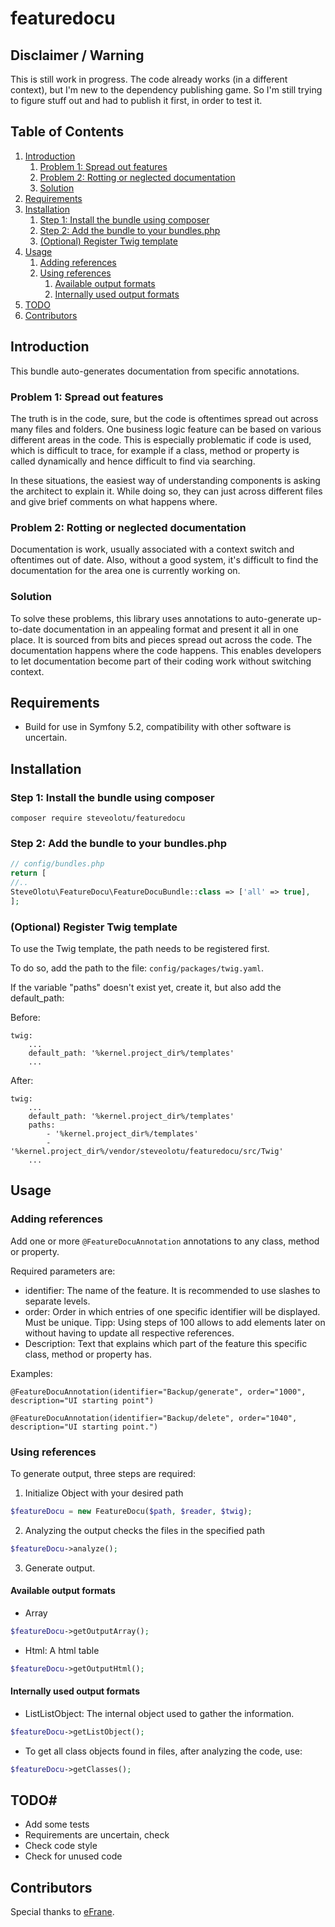 # featuredocu

## Disclaimer / Warning

This is still work in progress. The code already works (in a different context), but I'm new to the dependency publishing game. So I'm still trying to figure stuff out and had to publish it first, in order to test it.

## Table of Contents

1. [Introduction](#introduction)
    1. [Problem 1: Spread out features](#problem-1-spread-out-features)
    1. [Problem 2: Rotting or neglected documentation](#problem-2-rotting-or-neglected-documentation)
    1. [Solution](#solution)
1. [Requirements](#requirements)
1. [Installation](#installation)
    1. [Step 1: Install the bundle using composer](#step-1-install-the-bundle-using-composer)
    1. [Step 2: Add the bundle to your bundles.php](#step-2-add-the-bundle-to-your-bundlesphp)
    1. [(Optional) Register Twig template](#optional-register-twig-template)
1. [Usage](#usage)
    1. [Adding references](#adding-references)
    1. [Using references](#using-references)
        1. [Available output formats](#available-output-formats)
        1. [Internally used output formats](#internally-used-output-formats)
1. [TODO](#todo)
1. [Contributors](#contributors)

## Introduction

This bundle auto-generates documentation from specific annotations.

### Problem 1: Spread out features

The truth is in the code, sure, but the code is oftentimes spread out across many files and folders. One business logic feature can be based on various different areas in the code. This is especially problematic if code is used, which is difficult to trace, for example if a class, method or property is called dynamically and hence difficult to find via searching.

In these situations, the easiest way of understanding components is asking the architect to explain it. While doing so, they can just across different files and give brief comments on what happens where.

### Problem 2: Rotting or neglected documentation

Documentation is work, usually associated with a context switch and oftentimes out of date. Also, without a good system, it's difficult to find the documentation for the area one is currently working on.

### Solution

To solve these problems, this library uses annotations to auto-generate up-to-date documentation in an appealing format and present it all in one place. It is sourced from bits and pieces spread out across the code. The documentation happens where the code happens. This enables developers to let documentation become part of their coding work without switching context.

## Requirements

- Build for use in Symfony 5.2, compatibility with other software is uncertain.

## Installation

### Step 1: Install the bundle using composer

    composer require steveolotu/featuredocu

### Step 2: Add the bundle to your bundles.php

```php
// config/bundles.php
return [
//..
SteveOlotu\FeatureDocu\FeatureDocuBundle::class => ['all' => true],
];
```

### (Optional) Register Twig template

To use the Twig template, the path needs to be registered first.

To do so, add the path to the file: `config/packages/twig.yaml`.

If the variable "paths" doesn't exist yet, create it, but also add the default_path:

Before:

```twig
twig:
    ...
    default_path: '%kernel.project_dir%/templates'
    ...
```

After:

```twig
twig:
    ...
    default_path: '%kernel.project_dir%/templates'
    paths:
        - '%kernel.project_dir%/templates'
        - '%kernel.project_dir%/vendor/steveolotu/featuredocu/src/Twig'
    ...
```

## Usage

### Adding references

Add one or more `@FeatureDocuAnnotation` annotations to any class, method or property.

Required parameters are:
- identifier: The name of the feature. It is recommended to use slashes to separate levels.
- order: Order in which entries of one specific identifier will be displayed. Must be unique.
  Tipp: Using steps of 100 allows to add elements later on without having to update all respective references.
- Description: Text that explains which part of the feature this specific class, method or property has.

Examples:

    @FeatureDocuAnnotation(identifier="Backup/generate", order="1000", description="UI starting point")

    @FeatureDocuAnnotation(identifier="Backup/delete", order="1040", description="UI starting point.")

### Using references

To generate output, three steps are required:

1. Initialize Object with your desired path

```php
$featureDocu = new FeatureDocu($path, $reader, $twig);
```

2. Analyzing the output checks the files in the specified path
```php
$featureDocu->analyze();
```

3. Generate output.

#### Available output formats

- Array

```php
$featureDocu->getOutputArray();
```

- Html: A html table

```php
$featureDocu->getOutputHtml();
```

#### Internally used output formats

- ListListObject: The internal object used to gather the information.

```php
$featureDocu->getListObject();
```

- To get all class objects found in files, after analyzing the code, use:

```php
$featureDocu->getClasses();
```

## TODO#

- Add some tests
- Requirements are uncertain, check
- Check code style
- Check for unused code

## Contributors

Special thanks to [eFrane](https://github.com/eFrane).
